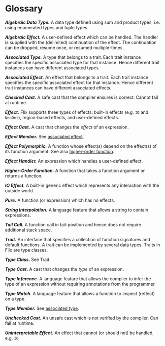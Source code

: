 # Glossary

***Algebraic Data Type.*** A data type defined using sum and product types, i.e.
using enumerated types and tuple types.

***Algebraic Effect.***  <a name="associated-effect"></a> A user-defined effect
which can be handled. The handler is supplied with the (delimited) continuation
of the effect. The continuation can be dropped, resume once, or resumed
multiple-times.

***Associated Type.***  <a name="associated-type"></a> A type that belongs to a
trait. Each trait instance specifies the specific associated type for that
instance. Hence different trait instances can have different associated types.

***Associated Effect.*** An effect that belongs to a trait. Each trait instance
specifies the specific associated effect for that instance. Hence different
trait instances can have different associated effects.

***Checked Cast.*** A safe cast that the compiler ensures is correct. Cannot
fail at runtime. 

***Effect.*** Flix supports three types of effects: built-in effects (e.g.
`IO` and `NonDet`), region-based effects, and user-defined effects.

***Effect Cast.*** A cast that changes the _effect_ of an expression.

***Effect Member.*** See [associated effect](#associated-effect).

***Effect Polymorphic.*** A function whose effect(s) depend on the effect(s) of
its function argument. See also [higher-order function](#higher-order-function).

***Effect Handler.*** An expression which handles a user-defined effect.

***Higher-Order Function.*** <a name="higher-order-function"></a> A function
that takes a function argument or returns a function.

***IO Effect.*** A built-in generic effect which represents any interaction with
the outside world. 

***Pure.*** A function (or expression) which has no effects.

***String Interpolation.*** A language feature that allows a string to contain
expressions. 

***Tail Call.*** A function call in tail-position and hence does not require
additional stack space. 

***Trait.*** An interface that specifies a collection of function signatures and
default functions. A trait can be implemented by several data types. Traits in
Flix are type classes. 

***Type Class.*** See Trait. 

***Type Cast.*** A cast that changes the _type_ of an expression.

***Type Inference.*** A language feature that allows the compiler to infer the
type of an expression without requiring annotations from the programmer. 

***Type Match.*** A language feature that allows a function to inspect (reflect)
on a type. 

***Type Member.*** See [associated type](#associated-type).

***Unchecked Cast.*** An unsafe cast which is not verified by the compiler. Can
fail at runtime. 

***Uninterpretable Effect.*** An effect that cannot (or should not) be handled, e.g. `IO`.
